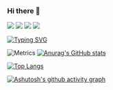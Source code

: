 ### Hi there 👋

<!--
**NeeDKK/NeeDKK** is a ✨ _special_ ✨ repository because its `README.md` (this file) appears on your GitHub profile.

Here are some ideas to get you started:

- 🔭 I’m currently working on ...
- 🌱 I’m currently learning ...
- 👯 I’m looking to collaborate on ...
- 🤔 I’m looking for help with ...
- 💬 Ask me about ...
- 📫 How to reach me: ...
- 😄 Pronouns: ...
- ⚡ Fun fact: ...
-->
<p>
<img src="https://img.shields.io/static/v1?label=Program&message=Golang&color=blue"/>
<img src="https://img.shields.io/static/v1?label=Program&message=Java&color=critical"/>
<a href="https://blog.csdn.net/weixin_44070999?spm=1000.2115.3001.5343"><img src="https://img.shields.io/static/v1?label=Blog&message=CSDN&color=yellow"/></a>
<img src="https://visitor-badge.glitch.me/badge?page_id=github.com/NeeDKK&right_color=red" />
</p>

<a href="https://git.io/typing-svg"><img src="https://readme-typing-svg.demolab.com?font=Zen+Dots&duration=2000&pause=500&center=true&vCenter=true&multiline=true&width=435&height=100&lines=fmt.Println(%22I'm+NeeDKK%F0%9F%98%88!%22);%E4%BD%A0%E4%BB%8A%E5%A4%A9%E6%91%B8%E9%B1%BC%E4%BA%86%E5%90%97?" alt="Typing SVG" /></a>

![Metrics](https://metrics.lecoq.io/NeeDKK?template=classic&introduction=1&isocalendar=1&base=header%2C%20activity%2C%20community%2C%20repositories%2C%20metadata&base.indepth=false&base.hireable=false&base.skip=false&isocalendar=false&isocalendar.duration=half-year&introduction=false&introduction.title=true&config.timezone=Asia%2FShanghai)
[![Anurag's GitHub stats](https://github-readme-stats.vercel.app/api?username=NeeDKK&show_icons=true&theme=highcontrast)](https://github.com/anuraghazra/github-readme-stats)

[![Top Langs](https://github-readme-stats.vercel.app/api/top-langs/?username=NeeDKK&theme=noctis_minimus)](https://github.com/anuraghazra/github-readme-stats)

[![Ashutosh's github activity graph](https://github-readme-activity-graph.cyclic.app/graph?username=NeeDKK&theme=github-compact)](https://github.com/NeeDKK/github-readme-activity-graph)
